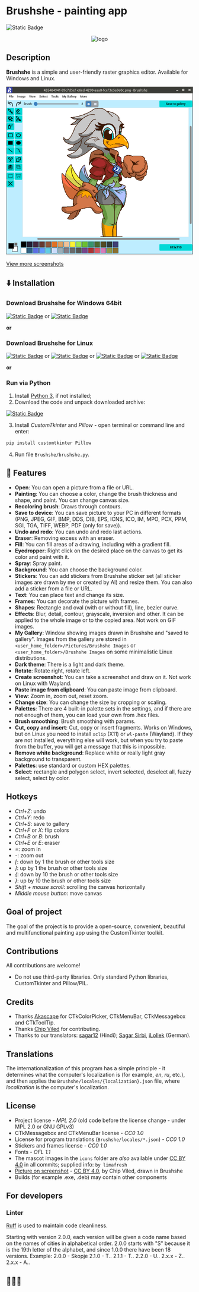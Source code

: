 # Brushshe - painting app

![Static Badge](https://img.shields.io/badge/Tested_on-Windows%2C_Linux-orange)

<p align="center">
	<img src="https://raw.githubusercontent.com/limafresh/Brushshe/refs/heads/main/Brushshe/icons/logo.svg" alt="logo" width="100" height="100">
</p>

## Description
**Brushshe** is a simple and user-friendly raster graphics editor. Available for Windows and Linux.

![Screenshot](https://raw.githubusercontent.com/limafresh/Brushshe/main/screenshot.png)

[View more screenshots](https://github.com/limafresh/Brushshe/discussions/2)

## ⬇️ Installation
### Download Brushshe for Windows 64bit
[![Static Badge](https://img.shields.io/badge/%F0%9F%AA%9F_Download-.exe_file-blue?style=for-the-badge)](https://github.com/limafresh/Brushshe/releases) or
[![Static Badge](https://img.shields.io/badge/%F0%9F%AA%9F_Download-portable_.exe_file-blue?style=for-the-badge)](https://github.com/limafresh/Brushshe/releases)

**or**
### Download Brushshe for Linux
[![Static Badge](https://img.shields.io/badge/Download-.deb_file-red?style=for-the-badge&logo=linux&logoColor=white)](https://github.com/limafresh/Brushshe/releases) or
[![Static Badge](https://img.shields.io/badge/Download-for_Fedora-blue?style=for-the-badge&logo=fedora&logoColor=white)](https://github.com/limafresh/Brushshe/releases) or
[![Static Badge](https://img.shields.io/badge/Download-for_Mageia-blue?style=for-the-badge&logo=linux&logoColor=white)](https://github.com/limafresh/Brushshe/releases) or
[![Static Badge](https://img.shields.io/badge/Download-for_OpenMandriva-blue?style=for-the-badge&logo=linux&logoColor=white)](https://github.com/limafresh/Brushshe/releases)

**or**
### Run via Python
1. Install [Python 3](https://www.python.org/downloads/), if not installed;
2. Download the code and unpack downloaded archive:

[![Static Badge](https://img.shields.io/badge/Download-.zip-orange?style=for-the-badge&logo=python&logoColor=white)](https://github.com/limafresh/Brushshe/tags)

3. Install *CustomTkinter* and *Pillow* - open terminal or command line and enter:
```bash
pip install customtkinter Pillow
```
4. Run file `Brushshe/brushshe.py`.

## 🚀 Features
+ **Open**: You can open a picture from a file or URL.
+ **Painting**: You can choose a color, change the brush thickness and shape, and paint. You can change canvas size.
+ **Recoloring brush**: Draws through contours.
+ **Save to device**: You can save picture to your PC in different formats (PNG, JPEG, GIF, BMP, DDS, DIB, EPS, ICNS, ICO, IM, MPO, PCX, PPM, SGI, TGA, TIFF, WEBP, PDF (only for save)).
+ **Undo and redo**: You can undo and redo last actions.
+ **Eraser**: Removing excess with an eraser.
+ **Fill**: You can fill areas of a drawing, including with a gradient fill.
+ **Eyedropper**: Right click on the desired place on the canvas to get its color and paint with it.
+ **Spray**: Spray paint.
+ **Background**: You can choose the background color.
+ **Stickers**: You can add stickers from Brushshe sticker set (all sticker images are drawn by me or created by AI) and resize them. You can also add a sticker from a file or URL.
+ **Text**: You can place text and change its size.
+ **Frames**: You can decorate the picture with frames.
+ **Shapes**: Rectangle and oval (with or without fill), line, bezier curve.
+ **Effects**: Blur, detail, contour, grayscale, inversion and other. It can be applied to the whole image or to the copied area. Not work on GIF images.
+ **My Gallery**: Window showing images drawn in Brushshe and "saved to gallery". Images from the gallery are stored in `<user_home_folder>/Pictures/Brushshe Images` or `<user_home_folder>/Brushshe Images` on some minimalistic Linux distributions.
+ **Dark theme**: There is a light and dark theme.
+ **Rotate**: Rotate right, rotate left.
+ **Create screenshot**: You can take a screenshot and draw on it. Not work on Linux with Wayland.
+ **Paste image from clipboard**: You can paste image from clipboard.
+ **View**: Zoom in, zoom out, reset zoom.
+ **Change size**: You can change the size by cropping or scaling.
+ **Palettes**: There are 4 built-in palette sets in the settings, and if there are not enough of them, you can load your own from .hex files.
+ **Brush smoothing**: Brush smoothing with params.
+ **Cut, copy and insert**: Cut, copy or insert fragments. Works on Windows, but on Linux you need to install `xclip` (X11) or `wl-paste` (Wayland). If they are not installed, everything else will work, but when you try to paste from the buffer, you will get a message that this is impossible.
+ **Remove white background**: Replace white or really light gray background to transparent.
+ **Palettes**: use standard or custom HEX palettes.
+ **Select**: rectangle and polygon select, invert selected, deselect all, fuzzy select, select by color.

## Hotkeys
+ *Ctrl+Z*: undo
+ *Ctrl+Y*: redo
+ *Ctrl+S*: save to gallery
+ *Ctrl+F* or *X*: flip colors
+ *Ctrl+B* or *B*: brush
+ *Ctrl+E* or *E*: eraser
+ *=*: zoom in
+ *-*: zoom out
+ *[*: down by 1 the brush or other tools size
+ *]*: up by 1 the brush or other tools size
+ *{*: down by 10 the brush or other tools size
+ *}*: up by 10 the brush or other tools size
+ *Shift + mouse scroll*: scrolling the canvas horizontally
+ *Middle mouse button*: move canvas

## Goal of project
The goal of the project is to provide a open-source, convenient, beautiful and multifunctional painting app using the CustomTkinter toolkit.

## Contributions
All contributions are welcome!
+ Do not use third-party libraries. Only standard Python libraries, CustomTkinter and Pillow/PIL.

## Credits
+ Thanks [Akascape](https://github.com/Akascape) for CTkColorPicker, CTkMenuBar, CTkMessagebox and CTkToolTip.
+ Thanks [Chip Viled](https://github.com/chipviled) for contributing.
+ Thanks to our translators: [sagar12](https://github.com/Sagar1205b) (Hindi); [Sagar Sirbi](https://github.com/sagarsirbi), [iLollek](https://github.com/iLollek) (German).

## Translations
The internationalization of this program has a simple principle - it determines what the computer's localization is (for example, *en*, *ru*, etc.), and then applies the `Brushshe/locales/{localization}.json` file, where *localization* is the computer's localization.

## License
+ Project license - *MPL 2.0* (old code before the license change - under MPL 2.0 or GNU GPLv3)
+ CTkMessagebox and CTkMenuBar license - *CC0 1.0*
+ License for program translations (`Brushshe/locales/*.json`) - *CC0 1.0*
+ Stickers and frames license - *CC0 1.0*
+ Fonts - *OFL 1.1*
+ The mascot images in the `icons` folder are *also* available under [CC BY 4.0](https://creativecommons.org/licenses/by/4.0) in all commits; supplied info: `by limafresh`
+ [Picture on screenshot](https://github.com/limafresh/Brushshe/pull/15) - [CC BY 4.0](https://creativecommons.org/licenses/by/4.0/), by Chip Viled, drawn in Brushshe
+ Builds (for example .exe, .deb) may contain other components

## For developers
### Linter
[Ruff](https://github.com/astral-sh/ruff) is used to maintain code cleanliness.

Starting with version 2.0.0, each version will be given a code name based on the names of cities in alphabetical order. 2.0.0 starts with "S" because it is the 19th letter of the alphabet, and since 1.0.0 there have been 18 versions. Example:
2.0.0 - Skopje
2.1.0 - T..
2.1.1 - T..
2.2.0 - U..
2.x.x - Z..
2.x.x - A..

## 🎨🦅💪
